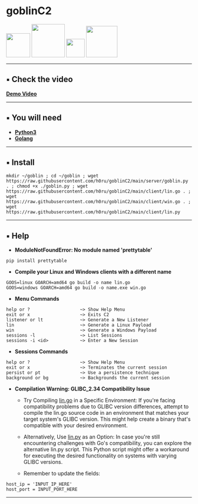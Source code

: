 # goblinC2
<div>
    <img src="https://img.shields.io/badge/-Linux-grey?logo=Linux&logoColor=white" width="65px">
    <img src="https://img.shields.io/badge/-Windows-blue?logo=Windows&logoColor=white" width="90px">
    <img src="https://img.shields.io/badge/-Go-blue?logo=Go&logoColor=white" width="50px">
    <img src="https://img.shields.io/badge/-Python3-3776AB?logo=Python&logoColor=white" width="85px">
</div>

---


## ▪️ Check the video
[**Demo Video**](https://youtu.be/ajL3QlP7ypA)

---
## ▪️ You will need 
- [**Python3**](https://www.python.org/downloads/)
- [**Golang**](https://go.dev/dl/)

---
## ▪️ Install
```
mkdir ~/goblin ; cd ~/goblin ; wget https://raw.githubusercontent.com/h0ru/goblinC2/main/server/goblin.py . ; chmod +x ./goblin.py ; wget https://raw.githubusercontent.com/h0ru/goblinC2/main/client/lin.go . ; wget https://raw.githubusercontent.com/h0ru/goblinC2/main/client/win.go . ; wget https://raw.githubusercontent.com/h0ru/goblinC2/main/client/lin.py
```
---
## ▪️ Help
- **ModuleNotFoundError: No module named 'prettytable'**
```
pip install prettytable
```
- **Compile your Linux and Windows clients with a different name**
```
GOOS=linux GOARCH=amd64 go build -o name lin.go
GOOS=windows GOARCH=amd64 go build -o name.exe win.go
```
- **Menu Commands**
```
help or ?                   ~> Show Help Menu
exit or x                   ~> Exits C2
listener or lt              ~> Generate a New Listener
lin                         ~> Generate a Linux Payload
win                         ~> Generate a Windows Payload
sessions -l                 ~> List Sessions
sessions -i <id>            ~> Enter a New Session
```
- **Sessions Commands**
```
help or ?                   ~> Show Help Menu
exit or x                   ~> Terminates the current session
persist or pt               ~> Use a persistence technique
background or bg            ~> Backgrounds the current session
```
- **Compilation Warning: GLIBC_2.34 Compatibility Issue**
  - Try Compiling [lin.go](https://github.com/h0ru/goblinC2/blob/main/client/lin.go) in a Specific Environment: If you're facing compatibility problems due to GLIBC version differences, attempt to compile the lin.go source code in an environment that matches your target system's GLIBC version. This might help create a binary that's compatible with your desired environment.

  - Alternatively, Use [lin.py](https://github.com/h0ru/goblinC2/blob/main/client/lin.py) as an Option: In case you're still encountering challenges with Go's compatibility, you can explore the alternative lin.py script. This Python script might offer a workaround for executing the desired functionality on systems with varying GLIBC versions.
   - Remember to update the fields:
```
host_ip = 'INPUT_IP_HERE'
host_port = INPUT_PORT_HERE
```
---

